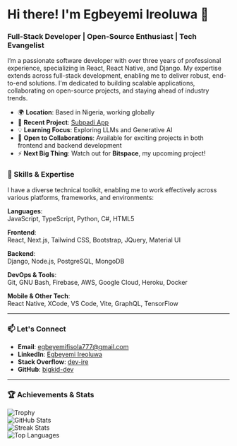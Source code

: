 # Hi there! I'm Egbeyemi Ireoluwa 👋

### Full-Stack Developer | Open-Source Enthusiast | Tech Evangelist

I’m a passionate software developer with over three years of professional experience, specializing in React, React Native, and Django. My expertise extends across full-stack development, enabling me to deliver robust, end-to-end solutions. I'm dedicated to building scalable applications, collaborating on open-source projects, and staying ahead of industry trends.

- 🌍 **Location**: Based in Nigeria, working globally
- 🚀 **Recent Project**: [Subpadi App](https://play.google.com/store/apps/details?id=com.Subpadi.Subpadiapp&hl=en_US&pli=1)
- 💡 **Learning Focus**: Exploring LLMs and Generative AI
- 🤝 **Open to Collaborations**: Available for exciting projects in both frontend and backend development
- ⚡ **Next Big Thing**: Watch out for **Bitspace**, my upcoming project!

### 🚀 Skills & Expertise

I have a diverse technical toolkit, enabling me to work effectively across various platforms, frameworks, and environments:

**Languages**:  
JavaScript, TypeScript, Python, C#, HTML5

**Frontend**:  
React, Next.js, Tailwind CSS, Bootstrap, JQuery, Material UI

**Backend**:  
Django, Node.js, PostgreSQL, MongoDB

**DevOps & Tools**:  
Git, GNU Bash, Firebase, AWS, Google Cloud, Heroku, Docker

**Mobile & Other Tech**:  
React Native, XCode, VS Code, Vite, GraphQL, TensorFlow

---

### 📫 Let's Connect
- **Email**: [egbeyemifisola777@gmail.com](mailto:egbeyemifisola777@gmail.com)
- **LinkedIn**: [Egbeyemi Ireoluwa](https://www.linkedin.com/in/egbeyemi-ireoluwa-dev)
- **Stack Overflow**: [dev-ire](https://www.stackoverflow.com/users/19943073/dev-ire)
- **GitHub**: [bigkid-dev](https://github.com/bigkid-dev)

---

### 🏆 Achievements & Stats

![Trophy](https://github-profile-trophy.vercel.app/?username=bigkid-dev)  
![GitHub Stats](https://github-readme-stats.vercel.app/api?username=bigkid-dev&show_icons=true&count_private=true&theme=radical)  
![Streak Stats](https://github-readme-streak-stats.herokuapp.com/?user=bigkid-dev&theme=radical)  
![Top Languages](https://github-readme-stats.vercel.app/api/top-langs/?username=bigkid-dev&layout=compact&theme=radical)




